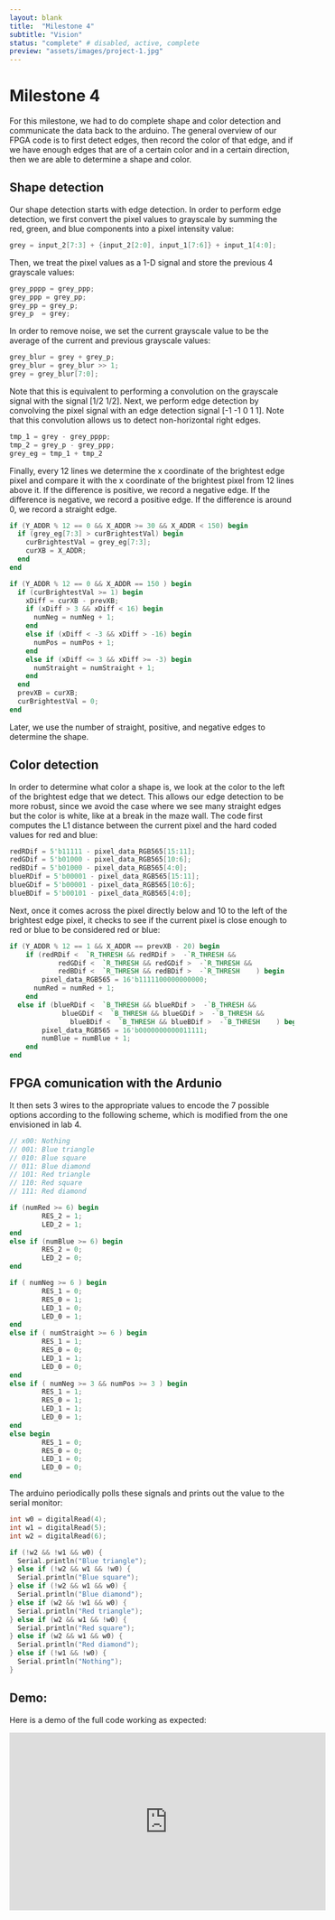 ```yaml
---
layout: blank
title:  "Milestone 4"
subtitle: "Vision"
status: "complete" # disabled, active, complete
preview: "assets/images/project-1.jpg"
---
```


# Milestone 4

For this milestone, we had to do complete shape and color detection and communicate the data back to the arduino. The general overview of our FPGA code is to first detect edges, then record the color of that edge, and if we have enough edges that are of a certain color and in a certain direction, then we are able to determine a shape and color.

## Shape detection

Our shape detection starts with edge detection. In order to perform edge detection, we first convert the pixel values to grayscale by summing the red, green, and blue components into a pixel intensity value:

```verilog
grey = input_2[7:3] + {input_2[2:0], input_1[7:6]} + input_1[4:0];
```

Then, we treat the pixel values as a 1-D signal and store the previous 4 grayscale values:

```verilog
grey_pppp = grey_ppp;
grey_ppp = grey_pp;
grey_pp = grey_p;
grey_p  = grey;
```

In order to remove noise, we set the current grayscale value to be the average of the current and previous grayscale values:

```verilog
grey_blur = grey + grey_p;
grey_blur = grey_blur >> 1;
grey = grey_blur[7:0];
```

Note that this is equivalent to performing a convolution on the grayscale signal with the signal [1/2 1/2].
Next, we perform edge detection by convolving the pixel signal with an edge detection signal
[-1 -1 0 1 1]. Note that this convolution allows us to detect non-horizontal right edges.

```verilog
tmp_1 = grey - grey_pppp;
tmp_2 = grey_p - grey_ppp;
grey_eg = tmp_1 + tmp_2
```

Finally, every 12 lines we determine the x coordinate of the brightest edge pixel and compare it with the x coordinate of the brightest pixel from 12 lines above it. If the difference is positive, we record a negative edge. If the difference is negative, we record a positive edge. If the difference is around 0, we record a straight edge.

```verilog
if (Y_ADDR % 12 == 0 && X_ADDR >= 30 && X_ADDR < 150) begin
  if (grey_eg[7:3] > curBrightestVal) begin
    curBrightestVal = grey_eg[7:3];
    curXB = X_ADDR;
  end
end

if (Y_ADDR % 12 == 0 && X_ADDR == 150 ) begin
  if (curBrightestVal >= 1) begin
    xDiff = curXB - prevXB;
    if (xDiff > 3 && xDiff < 16) begin
      numNeg = numNeg + 1;
    end
    else if (xDiff < -3 && xDiff > -16) begin
      numPos = numPos + 1;
    end
    else if (xDiff <= 3 && xDiff >= -3) begin
      numStraight = numStraight + 1;
    end
  end
  prevXB = curXB;
  curBrightestVal = 0;
end
```

Later, we use the number of straight, positive, and negative edges to determine the shape.

## Color detection

In order to determine what color a shape is, we look at the color to the left of the brightest edge that we detect. This allows our edge detection to be more robust, since we avoid the case where we see many straight edges but the color is white, like at a break in the maze wall. The code first computes the L1 distance between the current pixel and the hard coded values for red and blue:

```verilog
redRDif = 5'b11111 - pixel_data_RGB565[15:11];
redGDif = 5'b01000 - pixel_data_RGB565[10:6];
redBDif = 5'b01000 - pixel_data_RGB565[4:0];
blueRDif = 5'b00001 - pixel_data_RGB565[15:11];
blueGDif = 5'b00001 - pixel_data_RGB565[10:6];
blueBDif = 5'b00101 - pixel_data_RGB565[4:0];
```

Next, once it comes across the pixel directly below and 10 to the left of the brightest edge pixel, it checks to see if the current pixel is close enough to red or blue to be considered red or blue:

```verilog
if (Y_ADDR % 12 == 1 && X_ADDR == prevXB - 20) begin
	if (redRDif <  `R_THRESH && redRDif >  -`R_THRESH &&
			redGDif <  `R_THRESH && redGDif >  -`R_THRESH &&
			redBDif <  `R_THRESH && redBDif >  -`R_THRESH    ) begin
		pixel_data_RGB565 = 16'b1111100000000000;
	  numRed = numRed + 1;
	end
  else if (blueRDif <  `B_THRESH && blueRDif >  -`B_THRESH &&
	         blueGDif <  `B_THRESH && blueGDif >  -`B_THRESH &&
		       blueBDif <  `B_THRESH && blueBDif >  -`B_THRESH    ) begin
		pixel_data_RGB565 = 16'b0000000000011111;
		numBlue = numBlue + 1;
	end
end
```

## FPGA comunication with the Ardunio

It then sets 3 wires to the appropriate values to encode the 7 possible options according to the following scheme, which is modified from the one envisioned in lab 4. 

```verilog
// x00: Nothing
// 001: Blue triangle
// 010: Blue square
// 011: Blue diamond
// 101: Red triangle
// 110: Red square
// 111: Red diamond

if (numRed >= 6) begin
		RES_2 = 1;
		LED_2 = 1;
end
else if (numBlue >= 6) begin
		RES_2 = 0;
		LED_2 = 0;
end

if ( numNeg >= 6 ) begin
		RES_1 = 0;
		RES_0 = 1;
		LED_1 = 0;
		LED_0 = 1;
end
else if ( numStraight >= 6 ) begin
		RES_1 = 1;
		RES_0 = 0;
		LED_1 = 1;
		LED_0 = 0;
end
else if ( numNeg >= 3 && numPos >= 3 ) begin
		RES_1 = 1;
		RES_0 = 1;
		LED_1 = 1;
		LED_0 = 1;
end
else begin
		RES_1 = 0;
		RES_0 = 0;
		LED_1 = 0;
		LED_0 = 0;
end
```

The arduino periodically polls these signals and prints out the value to the serial monitor:

```cpp
int w0 = digitalRead(4);
int w1 = digitalRead(5);
int w2 = digitalRead(6);

if (!w2 && !w1 && w0) {
  Serial.println("Blue triangle");
} else if (!w2 && w1 && !w0) {
  Serial.println("Blue square");
} else if (!w2 && w1 && w0) {
  Serial.println("Blue diamond");
} else if (w2 && !w1 && w0) {
  Serial.println("Red triangle");
} else if (w2 && w1 && !w0) {
  Serial.println("Red square");
} else if (w2 && w1 && w0) {
  Serial.println("Red diamond");
} else if (!w1 && !w0) {
  Serial.println("Nothing");
}
```

## Demo:

Here is a demo of the full code working as expected:

<iframe width="560" height="315" src="https://www.youtube.com/embed/JvHyGGA29Yc" frameborder="0" allow="accelerometer; autoplay; encrypted-media; gyroscope; picture-in-picture" allowfullscreen></iframe>
